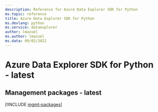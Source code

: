 ```yaml
---
description: Reference for Azure Data Explorer SDK for Python
ms.topic: reference
title: Azure Data Explorer SDK for Python
ms.devlang: python
ms.service: dataexplorer
author: lmazuel
ms.author: lmazuel
ms.data: 09/02/2022
---
```

# Azure Data Explorer SDK for Python - latest

## Management packages - latest
[!INCLUDE [mgmt-packages](data-explorer-mgmt-index.md)]